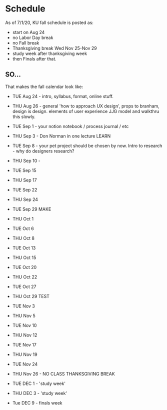 # Schedule

As of 7/1/20, KU fall schedule is posted as:

- start on Aug 24
- no Labor Day break
- no Fall break
- Thanksgiving break Wed Nov 25-Nov 29
- study week after thanksgiving week
- then Finals after that.

## SO...
That makes the fall calendar look like:

- TUE Aug 24 - intro, syllabus, format, online stuff.
- THU Aug 26 - general 'how to approach UX design', props to branham, design is design. elements of user experience JJG model and walkthru this slowly.


- TUE Sep 1 - your notion notebook / process journal / etc
- THU Sep 3 - Don Norman in one lecture
LEARN
- TUE Sep 8 - your pet project should be chosen by now.  Intro to research - why do designers research?
- THU Sep 10 - 
- TUE Sep 15
- THU Sep 17
- TUE Sep 22
- THU Sep 24
- TUE Sep 29
MAKE
- THU Oct 1
- TUE Oct 6
- THU Oct 8
- TUE Oct 13
- THU Oct 15
- TUE Oct 20
- THU Oct 22
- TUE Oct 27
- THU Oct 29
TEST
- TUE Nov 3
- THU Nov 5
- TUE Nov 10
- THU Nov 12
- TUE Nov 17
- THU Nov 19
- TUE Nov 24
- THU Nov 26 - NO CLASS THANKSGIVING BREAK
- TUE DEC 1 - 'study week'
- THU DEC 3 - 'study week'
- Tue DEC 9 - finals week
